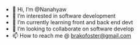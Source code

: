 - 👋 Hi, I’m @Nanahyaw
- 👀 I’m interested in software development
- 🌱 I’m currently learning front and back end devt
- 💞️ I’m looking to collaborate on software develop
- 📫 How to reach me @ brakofoster@gmail.com

<!---
Nanahyaw/Nanahyaw is a ✨ special ✨ repository because its `README.md` (this file) appears on your GitHub profile.
You can click the Preview link to take a look at your changes.
--->
